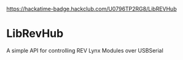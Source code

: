 https://hackatime-badge.hackclub.com/U0796TP2RG8/LibREVHub


# LibRevHub
A simple API for controlling REV Lynx Modules over USBSerial